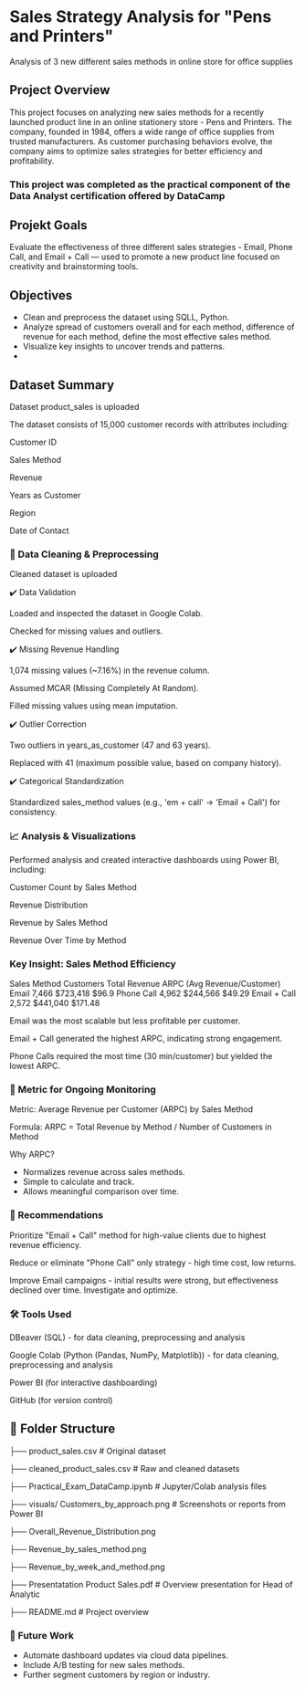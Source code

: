 # Sales Strategy Analysis for "Pens and Printers"
Analysis of 3 new different sales methods in online store for office supplies
## Project Overview
This project focuses on analyzing new sales methods for a recently launched product line in an online stationery store - Pens and Printers. The company, founded in 1984, offers a wide range of office supplies from trusted manufacturers. As customer purchasing behaviors evolve, the company aims to optimize sales strategies for better efficiency and profitability.
### This project was completed as the practical component of the Data Analyst certification offered by DataCamp 

## Projekt Goals
Evaluate the effectiveness of three different sales strategies - Email, Phone Call, and Email + Call — used to promote a new product line focused on creativity and brainstorming tools.

## Objectives
- Clean and preprocess the dataset using SQLL, Python.
- Analyze spread of customers overall and for each method, difference of revenue for each method, define the most effective sales method. 
- Visualize key insights to uncover trends and patterns.
- 
## Dataset Summary
Dataset product_sales is uploaded

The dataset consists of 15,000 customer records with attributes including:

Customer ID

Sales Method

Revenue

Years as Customer

Region

Date of Contact

### 🔧 Data Cleaning & Preprocessing

Cleaned dataset is uploaded

✔️ Data Validation

Loaded and inspected the dataset in Google Colab.

Checked for missing values and outliers.

✔️ Missing Revenue Handling

1,074 missing values (~7.16%) in the revenue column.

Assumed MCAR (Missing Completely At Random).

Filled missing values using mean imputation.

✔️ Outlier Correction

Two outliers in years_as_customer (47 and 63 years).

Replaced with 41 (maximum possible value, based on company history).

✔️ Categorical Standardization

Standardized sales_method values (e.g., 'em + call' → 'Email + Call') for consistency.

### 📈 Analysis & Visualizations

Performed analysis and created interactive dashboards using Power BI, including:

Customer Count by Sales Method

Revenue Distribution

Revenue by Sales Method

Revenue Over Time by Method

### Key Insight: Sales Method Efficiency
Sales Method	  Customers  	Total Revenue	  ARPC (Avg Revenue/Customer)
Email	           7,466      $723,418	      $96.9
Phone Call	     4,962	    $244,566	      $49.29
Email + Call	   2,572	    $441,040	      $171.48

Email was the most scalable but less profitable per customer.

Email + Call generated the highest ARPC, indicating strong engagement.

Phone Calls required the most time (30 min/customer) but yielded the lowest ARPC.

### 📐 Metric for Ongoing Monitoring

Metric: Average Revenue per Customer (ARPC) by Sales Method

Formula:
ARPC = Total Revenue by Method / Number of Customers in Method

Why ARPC?

- Normalizes revenue across sales methods.
- Simple to calculate and track.
- Allows meaningful comparison over time.

### 📌 Recommendations
Prioritize "Email + Call" method for high-value clients due to highest revenue efficiency.

Reduce or eliminate "Phone Call" only strategy - high time cost, low returns.

Improve Email campaigns - initial results were strong, but effectiveness declined over time. Investigate and optimize.

### 🛠️ Tools Used
DBeaver (SQL) - for data cleaning, preprocessing and analysis

Google Colab (Python (Pandas, NumPy, Matplotlib)) - for data cleaning, preprocessing and analysis

Power BI (for interactive dashboarding)

GitHub (for version control)

## 📁 Folder Structure
├── product_sales.csv                      # Original dataset

├── cleaned_product_sales.csv              # Raw and cleaned datasets

├── Practical_Exam_DataCamp.ipynb          # Jupyter/Colab analysis files

├── visuals/ Customers_by_approach.png     # Screenshots or reports from Power BI

├──           Overall_Revenue_Distribution.png
            
├──          Revenue_by_sales_method.png
            
├──          Revenue_by_week_and_method.png

├── Presentatation Product Sales.pdf      # Overview presentation for Head of Analytic
            
├── README.md                # Project overview

### 🚀 Future Work
 - Automate dashboard updates via cloud data pipelines.
 - Include A/B testing for new sales methods.
 - Further segment customers by region or industry.
